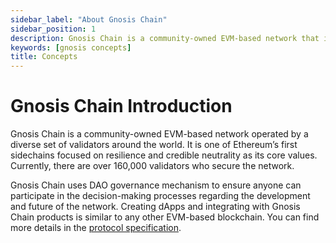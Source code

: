 ```yaml
---
sidebar_label: "About Gnosis Chain"
sidebar_position: 1
description: Gnosis Chain is a community-owned EVM-based network that is operated by a diverse set of validators around the world
keywords: [gnosis concepts] 
title: Concepts
---
```


# Gnosis Chain Introduction

Gnosis Chain is a community-owned EVM-based network operated by a diverse set of validators around the world. It is one of Ethereum’s first sidechains focused on resilience and credible neutrality as its core values. Currently, there are over 160,000 validators who secure the network.

Gnosis Chain uses DAO governance mechanism to ensure anyone can participate in the decision-making processes regarding the development and future of the network. Creating dApps and integrating with Gnosis Chain products is similar to any other EVM-based blockchain. You can find more details in the [protocol specification](/about/specs).

